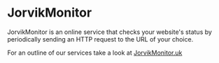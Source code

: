 # JorvikMonitor

JorvikMonitor is an online service that checks your website's status by periodically sending an HTTP request to the URL of your choice.

For an outline of our services take a look at [JorvikMonitor.uk](https://jorvikmonitor.uk/ "JorvikMonitor")
